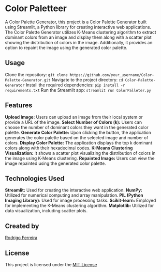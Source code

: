 # Color Paletteer
A Color Palette Generator, this project is a Color Palette Generator built using Streamlit, a Python library for creating interactive web applications. The Color Palette Generator utilizes K-Means clustering algorithm to extract dominant colors from an image and display them along with a scatter plot showing the distribution of colors in the image. Additionally, it provides an option to repaint the image using the generated color palette.

## Usage
Clone the repository:
`git clone https://github.com/your_username/Color-Palette-Generator.git`
Navigate to the project directory:
`cd Color-Palette-Generator`
Install the required dependencies:
`pip install -r requirements.txt`
Run the Streamlit app:
`streamlit run ColorPalleter.py`

## Features
**Upload Image:** Users can upload an image from their local system or provide a URL of the image.
**Select Number of Colors (k):** Users can choose the number of dominant colors they want in the generated color palette.
**Generate Color Palette:** Upon clicking the button, the application generates the color palette based on the selected image and number of colors.
**Display Color Palette:** The application displays the top k dominant colors along with their hexadecimal codes.
**K-Means Clustering Visualization:** It shows a scatter plot visualizing the distribution of colors in the image using K-Means clustering.
**Repainted Image:** Users can view the image repainted using the generated color palette.

## Technologies Used
**Streamlit:** Used for creating the interactive web application.
**NumPy:** Utilized for numerical computing and array manipulation.
**PIL (Python Imaging Library):** Used for image processing tasks.
**Scikit-learn:** Employed for implementing the K-Means clustering algorithm.
**Matplotlib:** Utilized for data visualization, including scatter plots.

## Created by
[Rodrigo Ferreira](https://www.linkedin.com/in/rodrigoavf/)

## License
This project is licensed under the [MIT License](https://github.com/rodrigoavf/ColorPalleter?tab=MIT-1-ov-file)

